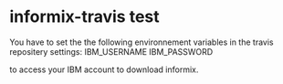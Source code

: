 # informix-travis test

You have to set the the following environnement variables in the travis repositery settings:
IBM_USERNAME
IBM_PASSWORD

to access your IBM account to download informix.